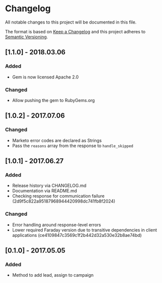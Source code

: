 # Changelog
All notable changes to this project will be documented in this file.

The format is based on [Keep a Changelog](http://keepachangelog.com/)
and this project adheres to [Semantic Versioning](http://semver.org/).

## [1.1.0] - 2018.03.06
### Added
- Gem is now licensed Apache 2.0

### Changed
- Allow pushing the gem to RubyGems.org

## [1.0.2] - 2017.07.06
### Changed
- Marketo error codes are declared as Strings
- Pass the `reasons` array from the response to `handle_skipped`

## [1.0.1] - 2017.06.27
### Added
- Release history via CHANGELOG.md
- Documentation via README.md
- Checking response for communication failure (2d9f5c822a95187968944420998dc741fb8f2024)

### Changed
- Error handling around response-level errors
- Lower required Faraday version due to transitive dependencies in client
  applications (ce4109847c3569c1f2b442d32a530e32b8ae74bd)

## [0.1.0] - 2017.05.05
### Added
- Method to add lead, assign to campaign
